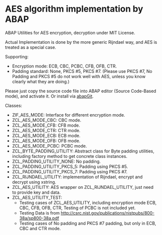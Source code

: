 # AES algorithm implementation by ABAP

ABAP Utilities for AES encryption, decryption under MIT License.

Actual Implementation is done by the more generic Rijndael way, and AES is treated as a special case.

Supporting:  
  * Encryption mode: ECB, CBC, PCBC, CFB, OFB, CTR.  
  * Padding standard: None, PKCS #5, PKCS #7. (Please use PKCS #7, No Padding and PKCS #5 do not work well with AES, unless you know clearly what they are doing.)

Please just copy the source code file into ABAP editor (Source Code-Based mode), and activate it. Or install via [abapGit](http://www.abapgit.org).

Classes:  
  * ZIF_AES_MODE: Interface for different encryption mode.  
  * ZCL_AES_MODE_CBC: CBC mode.  
  * ZCL_AES_MODE_CFB: CFB mode.  
  * ZCL_AES_MODE_CTR: CTR mode.  
  * ZCL_AES_MODE_ECB: ECB mode.  
  * ZCL_AES_MODE_OFB: OFB mode.  
  * ZCL_AES_MODE_PCBC: PCBC mode.  
  * ZCL_BYTE_PADDING_UTILITY: Abstract class for Byte padding utilities, including factory method to get concrete class instances.  
  * ZCL_PADDING_UTILITY_NONE: No padding.  
  * ZCL_PADDING_UTILITY_PKCS_5: Padding using PKCS #5.  
  * ZCL_PADDING_UTILITY_PKCS_7: Padding using PKCS #7.  
  * ZCL_RIJNDAEL_UTILITY: implementation of Rijndael, encrypt and decrypt using xstring.  
  * ZCL_AES_UTILITY: AES wrapper on ZCL_RIJNDAEL_UTILITY, just need to provide key and data.  
  * ZCL_AES_UTILITY_TEST:   
    * Testing cases of ZCL_AES_UTILITY, including encryption mode ECB, CBC, CFB, OFB, CTR, Testing of PCBC is not included yet. 
	* Testing Data is from http://csrc.nist.gov/publications/nistpubs/800-38a/sp800-38a.pdf  
    * Testing cases of No padding and PKCS #7 padding, but only in ECB, CBC and CTR mode.  
  

